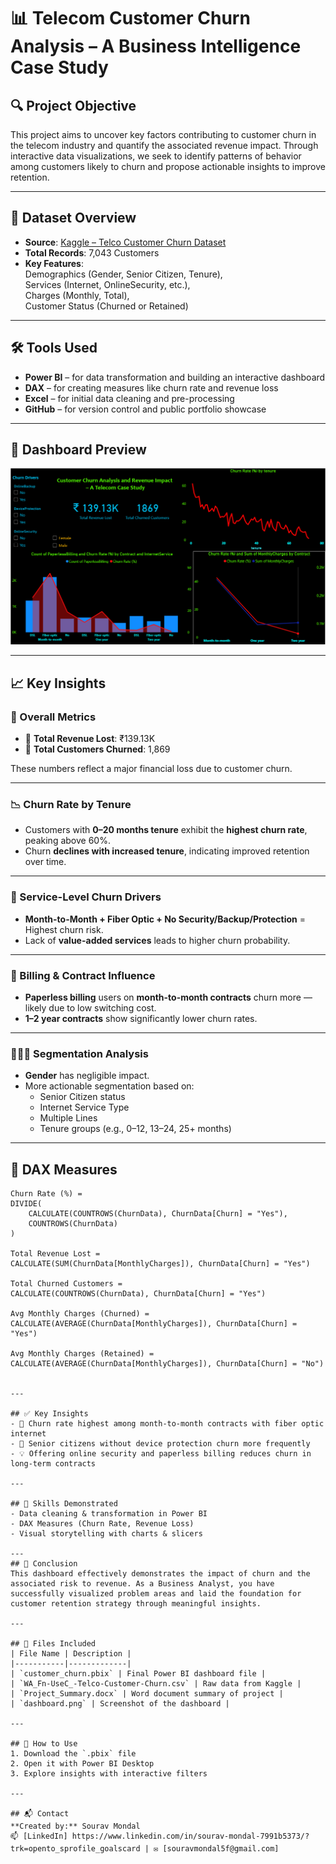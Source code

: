 # 📊 Telecom Customer Churn Analysis – A Business Intelligence Case Study

## 🔍 Project Objective

This project aims to uncover key factors contributing to customer churn in the telecom industry and quantify the associated revenue impact. Through interactive data visualizations, we seek to identify patterns of behavior among customers likely to churn and propose actionable insights to improve retention.

---

## 📁 Dataset Overview

- **Source**: [Kaggle – Telco Customer Churn Dataset](https://www.kaggle.com/datasets/blastchar/telco-customer-churn)
- **Total Records**: 7,043 Customers
- **Key Features**:  
  Demographics (Gender, Senior Citizen, Tenure),  
  Services (Internet, OnlineSecurity, etc.),  
  Charges (Monthly, Total),  
  Customer Status (Churned or Retained)

---

## 🛠️ Tools Used

- **Power BI** – for data transformation and building an interactive dashboard  
- **DAX** – for creating measures like churn rate and revenue loss  
- **Excel** – for initial data cleaning and pre-processing  
- **GitHub** – for version control and public portfolio showcase

---

## 📌 Dashboard Preview

[![Dashboard Screenshot](Dashboard%20Screenshot.png)](Dashboard%20Screenshot.png)

---

## 📈 Key Insights

### 🧾 Overall Metrics
- 💸 **Total Revenue Lost**: ₹139.13K  
- 🙍 **Total Customers Churned**: 1,869

These numbers reflect a major financial loss due to customer churn.

---

### 📉 Churn Rate by Tenure
- Customers with **0–20 months tenure** exhibit the **highest churn rate**, peaking above 60%.
- Churn **declines with increased tenure**, indicating improved retention over time.

---

### 🔄 Service-Level Churn Drivers
- **Month-to-Month + Fiber Optic + No Security/Backup/Protection** = Highest churn risk.
- Lack of **value-added services** leads to higher churn probability.

---

### 🧾 Billing & Contract Influence
- **Paperless billing** users on **month-to-month contracts** churn more — likely due to low switching cost.
- **1–2 year contracts** show significantly lower churn rates.

---

### 🧑‍🤝‍🧑 Segmentation Analysis
- **Gender** has negligible impact.
- More actionable segmentation based on:
  - Senior Citizen status
  - Internet Service Type
  - Multiple Lines
  - Tenure groups (e.g., 0–12, 13–24, 25+ months)

---

## 🧮 DAX Measures

```DAX
Churn Rate (%) = 
DIVIDE(
    CALCULATE(COUNTROWS(ChurnData), ChurnData[Churn] = "Yes"),
    COUNTROWS(ChurnData)
)

Total Revenue Lost = 
CALCULATE(SUM(ChurnData[MonthlyCharges]), ChurnData[Churn] = "Yes")

Total Churned Customers = 
CALCULATE(COUNTROWS(ChurnData), ChurnData[Churn] = "Yes")

Avg Monthly Charges (Churned) = 
CALCULATE(AVERAGE(ChurnData[MonthlyCharges]), ChurnData[Churn] = "Yes")

Avg Monthly Charges (Retained) = 
CALCULATE(AVERAGE(ChurnData[MonthlyCharges]), ChurnData[Churn] = "No")


---

## ✅ Key Insights
- 🔴 Churn rate highest among month-to-month contracts with fiber optic internet
- 🧓 Senior citizens without device protection churn more frequently
- 💡 Offering online security and paperless billing reduces churn in long-term contracts

---

## 🧠 Skills Demonstrated
- Data cleaning & transformation in Power BI
- DAX Measures (Churn Rate, Revenue Loss)
- Visual storytelling with charts & slicers

---
## 🧠 Conclusion
This dashboard effectively demonstrates the impact of churn and the associated risk to revenue. As a Business Analyst, you have successfully visualized problem areas and laid the foundation for customer retention strategy through meaningful insights.

---

## 📁 Files Included
| File Name | Description |
|-----------|-------------|
| `customer_churn.pbix` | Final Power BI dashboard file |
| `WA_Fn-UseC_-Telco-Customer-Churn.csv` | Raw data from Kaggle |
| `Project_Summary.docx` | Word document summary of project |
| `dashboard.png` | Screenshot of the dashboard |

---

## 🚀 How to Use
1. Download the `.pbix` file
2. Open it with Power BI Desktop
3. Explore insights with interactive filters

---

## 📬 Contact
**Created by:** Sourav Mondal 
📫 [LinkedIn] https://www.linkedin.com/in/sourav-mondal-7991b5373/?trk=opento_sprofile_goalscard | ✉️ [souravmondal5f@gmail.com]
